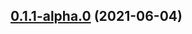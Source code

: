 ## [0.1.1-alpha.0](https://github.com/eideasy/eideasy-browser-js/compare/v0.1.0...v0.1.1-alpha.0) (2021-06-04)



